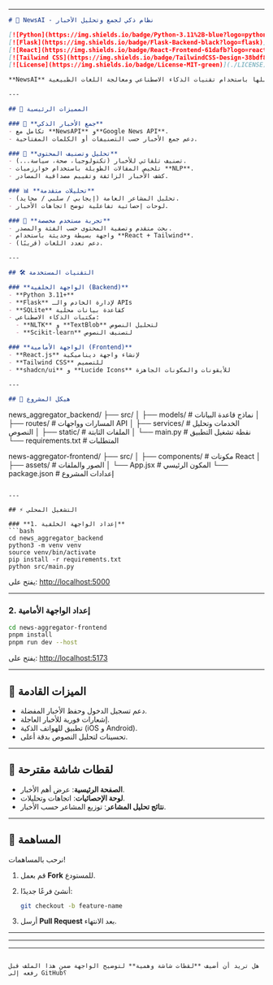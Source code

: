 

---

```markdown
# 📰 NewsAI - نظام ذكي لجمع وتحليل الأخبار

[![Python](https://img.shields.io/badge/Python-3.11%2B-blue?logo=python)](https://www.python.org/)
[![Flask](https://img.shields.io/badge/Flask-Backend-black?logo=flask)](https://flask.palletsprojects.com/)
[![React](https://img.shields.io/badge/React-Frontend-61dafb?logo=react)](https://react.dev/)
[![Tailwind CSS](https://img.shields.io/badge/TailwindCSS-Design-38bdf8?logo=tailwind-css)](https://tailwindcss.com/)
[![License](https://img.shields.io/badge/License-MIT-green)](./LICENSE)

**NewsAI** هو نظام متكامل يجمع الأخبار من مصادر متعددة ويحللها باستخدام تقنيات الذكاء الاصطناعي ومعالجة اللغات الطبيعية **(NLP)**، ليقدم تجربة قراءة مخصصة وذكية.

---

## 🚀 المميزات الرئيسية

### 📡 **جمع الأخبار الذكي**
- تكامل مع **NewsAPI** و**Google News API**.
- دعم جمع الأخبار حسب التصنيفات أو الكلمات المفتاحية.

### 🤖 **تحليل وتصنيف المحتوى**
- تصنيف تلقائي للأخبار (تكنولوجيا، صحة، سياسة...).
- تلخيص المقالات الطويلة باستخدام خوارزميات **NLP**.
- كشف الأخبار الزائفة وتقييم مصداقية المصادر.

### 📊 **تحليلات متقدمة**
- تحليل المشاعر العامة (إيجابي / سلبي / محايد).
- لوحات إحصائية تفاعلية توضح اتجاهات الأخبار.

### 🎨 **تجربة مستخدم مخصصة**
- بحث متقدم وتصفية المحتوى حسب الفئة والمصدر.
- واجهة بسيطة وحديثة باستخدام **React + Tailwind**.
- دعم تعدد اللغات (قريبًا).

---

## 🛠️ التقنيات المستخدمة

### **الواجهة الخلفية (Backend)**
- **Python 3.11+**
- **Flask** لإدارة الخادم والـ APIs
- **SQLite** كقاعدة بيانات محلية
- مكتبات الذكاء الاصطناعي:
  - **NLTK** و **TextBlob** لتحليل النصوص
  - **Scikit-learn** لتصنيف النصوص

### **الواجهة الأمامية (Frontend)**
- **React.js** لإنشاء واجهة ديناميكية
- **Tailwind CSS** للتصميم
- **shadcn/ui** و **Lucide Icons** للأيقونات والمكونات الجاهزة

---

## 📂 هيكل المشروع

```

news\_aggregator\_backend/
├── src/
│   ├── models/          # نماذج قاعدة البيانات
│   ├── routes/          # المسارات وواجهات API
│   ├── services/        # الخدمات وتحليل النصوص
│   ├── static/          # الملفات الثابتة
│   └── main.py          # نقطة تشغيل التطبيق
└── requirements.txt     # المتطلبات

news-aggregator-frontend/
├── src/
│   ├── components/      # مكونات React
│   ├── assets/          # الصور والملفات
│   └── App.jsx          # المكون الرئيسي
└── package.json         # إعدادات المشروع

````

---

## ⚡ التشغيل المحلي

### **1. إعداد الواجهة الخلفية**
```bash
cd news_aggregator_backend
python3 -m venv venv
source venv/bin/activate
pip install -r requirements.txt
python src/main.py
````

يفتح على: [http://localhost:5000](http://localhost:5000)

---

### **2. إعداد الواجهة الأمامية**

```bash
cd news-aggregator-frontend
pnpm install
pnpm run dev --host
```

يفتح على: [http://localhost:5173](http://localhost:5173)

---

## 🔮 الميزات القادمة

* دعم تسجيل الدخول وحفظ الأخبار المفضلة.
* إشعارات فورية للأخبار العاجلة.
* تطبيق للهواتف الذكية (iOS و Android).
* تحسينات لتحليل النصوص بدقة أعلى.

---

## 📸 لقطات شاشة مقترحة

* **الصفحة الرئيسية**: عرض أهم الأخبار.
* **لوحة الإحصائيات**: اتجاهات وتحليلات.
* **نتائج تحليل المشاعر**: توزيع المشاعر حسب الأخبار.

---

## 🤝 المساهمة

نرحب بالمساهمات!

1. قم بعمل **Fork** للمستودع.
2. أنشئ فرعًا جديدًا:

   ```bash
   git checkout -b feature-name
   ```
3. أرسل **Pull Request** بعد الانتهاء.

---


---


---

```

هل تريد أن أضيف **لقطات شاشة وهمية** لتوضيح الواجهة ضمن هذا الملف قبل رفعه إلى GitHub؟
```
